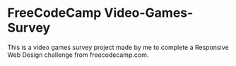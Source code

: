 # FreeCodeCamp Video-Games-Survey
This is a video games survey project made by me to complete a Responsive Web Design challenge from freecodecamp.com.
